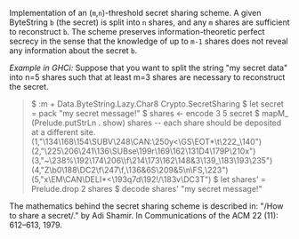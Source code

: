 Implementation of an (`m`,`n`)-threshold secret sharing scheme.
A given ByteString `b` (the secret) is split into `n` shares,
and any `m` shares are sufficient to reconstruct `b`.
The scheme preserves information-theoretic perfect secrecy in the sense that the knowledge of up
to `m-1` shares does not reveal any information about the secret `b`.

*Example in GHCi:*
Suppose that you want to split the string "my secret data" into n=5 shares such that
at least m=3 shares are necessary to reconstruct the secret.

> $ :m + Data.ByteString.Lazy.Char8 Crypto.SecretSharing
> $ let secret = pack "my secret message!"
> $ shares <- encode 3 5 secret
> $ mapM_ (Prelude.putStrLn . show) shares -- each share should be deposited at a different site.
> (1,"\134\168\154\SUBV\248\CAN:\250y<\GS\EOT*\t\222_\140")
> (2,"\225\206\241\136\SUBse\199r\169\162\131D4\179P\210x")
> (3,"~\238%\192\174\206\\\f\214\173\162\148\&3\139_\183\193\235")
> (4,"Z\b0\188\DC2\f\247\f,\136\&6S\209\&5\n\FS,\223")
> (5,"x\EM\CAN\DELI*<\193q7d\192!/\183v\DC3T")
> $ let shares' = Prelude.drop 2 shares
> $ decode shares'
> "my secret message!"

The mathematics behind the secret sharing scheme is described in:
\"/How to share a secret/.\" by Adi Shamir.
In Communications of the ACM 22 (11): 612–613, 1979.
